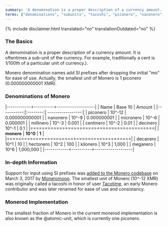 ```yaml
---
summary: 'A denomination is a proper description of a currency amount. It is oftentimes a sub-unit of the currency. For example, traditionally a cent is 1/100th of a particular unit of currency.'
terms: ["denominations", "subunits", "tacoshi", "piconero", "nanonero", "micronero", "millinero", "centinero", "decinero","decanero","hectonero","kilonero","meganero","giganero"]
---
```


{% include disclaimer.html translated="no" translationOutdated="no" %}

### The Basics

A denomination is a proper description of a currency amount. It is
oftentimes a sub-unit of the currency. For example, traditionally a cent is
1/100th of a particular unit of currency.).

Monero denomination names add SI prefixes after dropping the initial "mo"
for ease of use. Actually, the smallest unit of Monero is 1 piconero
(0.000000000001 XMR).

### Denominations of Monero

|------------+----------+-------------------|
| Name       | Base 10  | Amount            |
|-----------:|:--------:| -----------------:|
| piconero   | 10^-12   | 0.000000000001    |
| nanonero   | 10^-9    | 0.000000001       |
| micronero  | 10^-6    | 0.000001          |
| millinero  | 10^-3    | 0.001             |
| centinero  | 10^-2    | 0.01              |
| decinero   | 10^-1    | 0.1               |
|============+==========+===================|
| **monero** | **10^0** | **1**             |
|============+==========+===================|
| decanero   | 10^1     | 10                |
| hectonero  | 10^2     | 100               |
| kilonero   | 10^3     | 1,000             |
| meganero   | 10^6     | 1,000,000         |
|------------+----------+-------------------|

### In-depth Information

Support for input using SI prefixes was [added to the Monero
codebase](https://github.com/monero-project/monero/pull/1826) on March 3,
2017 by [Moneromooo](https://github.com/moneromooo-monero). The smallest
unit of Monero (10^-12 XMR) was originally called a tacoshi in honor of user
[Tacotime](https://bitcointalk.org/index.php?action=profile;u=19270), an
early Monero contributor and was later renamed for ease of use and
consistancy.

### Monerod Implementation

The smallest fraction of Monero in the current monerod implementation is
also known as the @atomic-unit, which is currently one piconero.
